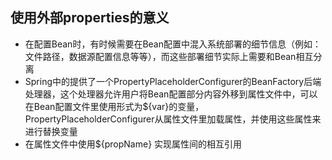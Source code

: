 ## 使用外部properties的意义

+ 在配置Bean时，有时候需要在Bean配置中混入系统部署的细节信息（例如：文件路径，数据源配置信息等等），而这些部署细节实际上需要和Bean相互分离
+ Spring中的提供了一个PropertyPlaceholderConfigurer的BeanFactory后端处理器，这个处理器允许用户将Bean配置部分内容外移到属性文件中，可以在Bean配置文件里使用形式为${var}的变量，PropertyPlaceholderConfigurer从属性文件里加载属性，并使用这些属性来进行替换变量
+ 在属性文件中使用${propName} 实现属性间的相互引用